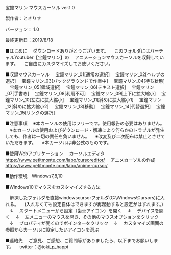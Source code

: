 
宝鐘マリン マウスカーソル ver.1.0



製作者：ときりす

バージョン： 1.0

最終更新日：2019/8/18


■はじめに
　ダウンロードありがとうございます。
　このフォルダにはバーチャルYoutuber【宝鐘マリン】の
　アニメーションマウスカーソルを収録しています。
　ご自由にカスタマイズしてお使いください。


■収録マウスカーソル
　宝鐘マリン_01[通常の選択]
　宝鐘マリン_02[ヘルプの選択]
　宝鐘マリン_03[バックグラウンドで作業中]
　宝鐘マリン_04[待ち状態]
　宝鐘マリン_05[領域選択]
　宝鐘マリン_06[テキスト選択]
　宝鐘マリン_07[手書き]
　宝鐘マリン_08[利用不可]
　宝鐘マリン_09[上下に拡大縮小]
　宝鐘マリン_10[左右に拡大縮小]
　宝鐘マリン_11[斜めに拡大縮小1]
　宝鐘マリン_12[斜めに拡大縮小2]
　宝鐘マリン_13[移動]
　宝鐘マリン_14[代替選択]
　宝鐘マリン_15[リンクの選択]



■注意事項
　※本カーソルの使用はフリーです。使用報告の必要はありません。
　※本カーソルの使用およびダウンロード・解凍により何らかのトラブルが発生しても、作者は一切の責任を負いません。
　※改変及び二次配布は禁止とさせていただきます。
　※本カーソルは非公式のものです。


■使用Webアプリケーション
　カーソルエディタ
　https://www.petitmonte.com/labo/cursoreditor/
　アニメカーソルの作成
　https://www.petitmonte.com/labo/anime-cursor/


■動作環境　Windows7,8,10



■Windows10でマウスをカスタマイズする方法

　解凍したフォルダを直接windowscursorフォルダ(C:\Windows\Cursors)に入れる。
　(入れなくても設定自体はできますが再起動すると設定がはずれます。)
　↓
　スタートメニューから設定（歯車アイコン）を開く 
　↓
　デバイスを開く
　↓
　左メニューのマウスを開き、その他のマウスオプションをクリック
　↓
　プロパティが開くのでポインターをクリック
　↓
　カスタマイズ画面の参照からカーソルに設定したいアイコンを選ぶ



■連絡先
　ご意見、ご感想、ご質問等がありましたら、以下までお願いします。 
　twitter：@toki_p_happi


